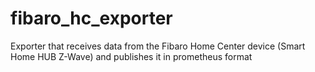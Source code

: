 # fibaro_hc_exporter
 Exporter that receives data from the Fibaro Home Center device (Smart Home HUB Z-Wave) and publishes it in prometheus format
